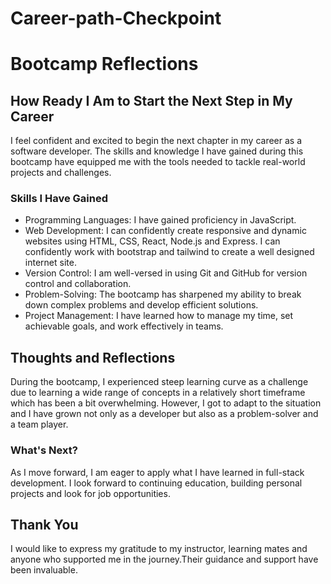 # Career-path-Checkpoint
# Bootcamp Reflections

## How Ready I Am to Start the Next Step in My Career
I feel confident and excited to begin the next chapter in my career as a software developer. The skills and knowledge I have gained during this bootcamp have equipped me with the tools needed to tackle real-world projects and challenges.

### Skills I Have Gained
- Programming Languages: I have gained proficiency in JavaScript.
- Web Development: I can confidently create responsive and dynamic websites using HTML, CSS, React, Node.js and Express.
                   I can confidently work with bootstrap and tailwind to create a well designed internet site.
- Version Control: I am well-versed in using Git and GitHub for version control and collaboration.
- Problem-Solving: The bootcamp has sharpened my ability to break down complex problems and develop efficient solutions.
- Project Management: I have learned how to manage my time, set achievable goals, and work effectively in teams.

## Thoughts and Reflections
During the bootcamp, I experienced steep learning curve as a challenge due to learning a wide range of concepts in a relatively short timeframe which has been a bit overwhelming. However, I got to adapt to the situation and I have grown not only as a developer but also as a problem-solver and a team player.

### What's Next?
As I move forward, I am eager to apply what I have learned in full-stack development. I look forward to continuing education, building personal projects and look for job opportunities.

## Thank You
I would like to express my gratitude to my instructor, learning mates and anyone who supported me in the journey.Their guidance and support have been invaluable.
